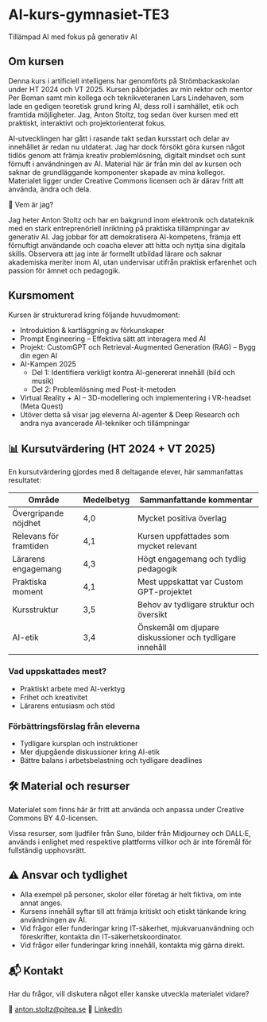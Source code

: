 # AI-kurs-gymnasiet-TE3
Tillämpad AI med fokus på generativ AI

## Om kursen
Denna kurs i artificiell intelligens har genomförts på Strömbackaskolan under HT 2024 och VT 2025. Kursen påbörjades av min rektor och mentor Per Boman samt min kollega och teknikveteranen Lars Lindehaven, som lade en gedigen teoretisk grund kring AI, dess roll i samhället, etik och framtida möjligheter. Jag, Anton Stoltz, tog sedan över kursen med ett praktiskt, interaktivt och projektorienterat fokus. 

AI-utvecklingen har gått i rasande takt sedan kursstart och delar av innehållet är redan nu utdaterat. Jag har dock försökt göra kursen något tidlös genom att främja kreativ problemlösning, digitalt mindset och sunt förnuft i användningen av AI. Material här är från min del av kursen och saknar de grundläggande komponenter skapade av mina kollegor. Materialet ligger under Creative Commons licensen och är därav fritt att använda, ändra och dela.

👤 Vem är jag?

Jag heter Anton Stoltz och har en bakgrund inom elektronik och datateknik med en stark entreprenöriell inriktning på praktiska tillämpningar av generativ AI. Jag jobbar för att demokratisera AI-kompetens, främja ett förnuftigt användande och coacha elever att hitta och nyttja sina digitala skills. Observera att jag inte är formellt utbildad lärare och saknar akademiska meriter inom AI, utan undervisar utifrån praktisk erfarenhet och passion för ämnet och pedagogik.

## Kursmoment

Kursen är strukturerad kring följande huvudmoment:

* Introduktion & kartläggning av förkunskaper
* Prompt Engineering – Effektiva sätt att interagera med AI
* Projekt: CustomGPT och Retrieval-Augmented Generation (RAG) – Bygg din egen AI
* AI-Kampen 2025
  * Del 1: Identifiera verkligt kontra AI-genererat innehåll (bild och musik)
  * Del 2: Problemlösning med Post-it-metoden
* Virtual Reality + AI – 3D-modellering och implementering i VR-headset (Meta Quest)
* Utöver detta så visar jag eleverna AI-agenter & Deep Research och andra nya avancerade AI-tekniker och tillämpningar

## 📊 Kursutvärdering (HT 2024 + VT 2025)

En kursutvärdering gjordes med 8 deltagande elever, här sammanfattas resultatet:

| Område                 | Medelbetyg | Sammanfattande kommentar                                |
| ---------------------- | ---------- | ------------------------------------------------------- |
| Övergripande nöjdhet   | 4,0        | Mycket positiva överlag                                 |
| Relevans för framtiden | 4,1        | Kursen uppfattades som mycket relevant                  |
| Lärarens engagemang    | 4,3        | Högt engagemang och tydlig pedagogik                    |
| Praktiska moment       | 4,1        | Mest uppskattat var Custom GPT-projektet                |
| Kursstruktur           | 3,5        | Behov av tydligare struktur och översikt                |
| AI-etik                | 3,4        | Önskemål om djupare diskussioner och tydligare innehåll |

### Vad uppskattades mest?

* Praktiskt arbete med AI-verktyg
* Frihet och kreativitet
* Lärarens entusiasm och stöd

### Förbättringsförslag från eleverna

* Tydligare kursplan och instruktioner
* Mer djupgående diskussioner kring AI-etik
* Bättre balans i arbetsbelastning och tydligare deadlines

## 🛠️ Material och resurser

Materialet som finns här är fritt att använda och anpassa under Creative Commons BY 4.0-licensen.

Vissa resurser, som ljudfiler från Suno, bilder från Midjourney och DALL·E, används i enlighet med respektive plattforms villkor och är inte föremål för fullständig upphovsrätt.

## ⚠️ Ansvar och tydlighet

* Alla exempel på personer, skolor eller företag är helt fiktiva, om inte annat anges.
* Kursens innehåll syftar till att främja kritiskt och etiskt tänkande kring användningen av AI.
* Vid frågor eller funderingar kring IT-säkerhet, mjukvaruanvändning och föreskrifter, kontakta din IT-säkerhetskoordinator.
* Vid frågor eller funderingar kring innehåll, kontakta mig gärna direkt.

## 📬 Kontakt
Har du frågor, vill diskutera något eller kanske utveckla materialet vidare?

📧 [anton.stoltz@pitea.se](mailto:anton.stoltz@pitea.se)
🔗 [LinkedIn](https://www.linkedin.com/in/anton-stoltz-5861a3249)
